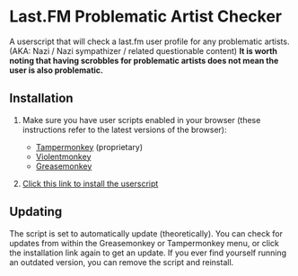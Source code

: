# Last.FM Problematic Artist Checker

A userscript that will check a last.fm user profile for any problematic artists. (AKA: Nazi / Nazi sympathizer / related questionable content) **It is worth noting that having scrobbles for problematic artists does not mean the user is also problematic.**

## Installation

1. Make sure you have user scripts enabled in your browser (these instructions refer to the latest versions of the browser):

    * [Tampermonkey](https://www.tampermonkey.net/) (proprietary)
    * [Violentmonkey](https://violentmonkey.github.io/get-it/)
    * [Greasemonkey](https://addons.mozilla.org/firefox/addon/greasemonkey/)

2. [Click this link to install the userscript](https://github.com/Awesomolocity/Lastfm-Problematic-Artist-Checker/raw/main/index.user.js)

## Updating

The script is set to automatically update (theoretically). You can check for updates from within the Greasemonkey or Tampermonkey menu, or click the installation link again to get an update. If you ever find yourself running an outdated version, you can remove the script and reinstall.
